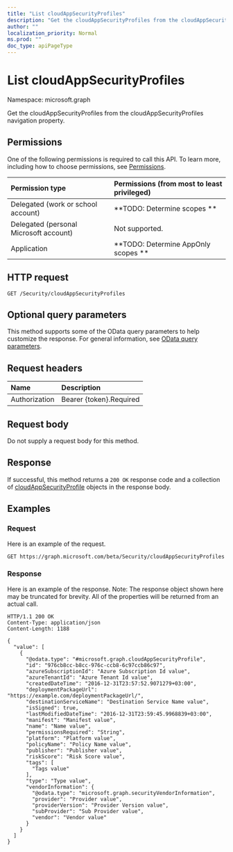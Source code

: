 ```yaml
---
title: "List cloudAppSecurityProfiles"
description: "Get the cloudAppSecurityProfiles from the cloudAppSecurityProfiles navigation property."
author: ""
localization_priority: Normal
ms.prod: ""
doc_type: apiPageType
---
```


# List cloudAppSecurityProfiles

Namespace: microsoft.graph

Get the cloudAppSecurityProfiles from the cloudAppSecurityProfiles navigation property.

## Permissions
One of the following permissions is required to call this API. To learn more, including how to choose permissions, see [Permissions](/concepts/permissions-reference.md).

|Permission type|Permissions (from most to least privileged)|
|:---|:---|
|Delegated (work or school account)|**TODO: Determine scopes **|
|Delegated (personal Microsoft account)|Not supported.|
|Application|**TODO: Determine AppOnly scopes **|

## HTTP request
<!-- {
  "blockType": "ignored"
}
-->
``` http
GET /Security/cloudAppSecurityProfiles
```

## Optional query parameters
This method supports some of the OData query parameters to help customize the response. For general information, see [OData query parameters](/graph/query-parameters).

## Request headers
|Name|Description|
|:---|:---|
|Authorization|Bearer {token}.Required|

## Request body
Do not supply a request body for this method.

## Response
If successful, this method returns a `200 OK` response code and a collection of [cloudAppSecurityProfile](../resources/cloudappsecurityprofile.md) objects in the response body.

## Examples

### Request
Here is an example of the request.
<!-- {
  "blockType": "request",
  "name": "get_cloudappsecurityprofile"
}
-->
``` http
GET https://graph.microsoft.com/beta/Security/cloudAppSecurityProfiles
```

### Response
Here is an example of the response. Note: The response object shown here may be truncated for brevity. All of the properties will be returned from an actual call.
<!-- {
  "blockType": "response",
  "truncated": true,
  "@odata.type": "collection(microsoft.graph.cloudappsecurityprofile)"
}
-->
``` http
HTTP/1.1 200 OK
Content-Type: application/json
Content-Length: 1188

{
  "value": [
    {
      "@odata.type": "#microsoft.graph.cloudAppSecurityProfile",
      "id": "976cb8cc-b8cc-976c-ccb8-6c97ccb86c97",
      "azureSubscriptionId": "Azure Subscription Id value",
      "azureTenantId": "Azure Tenant Id value",
      "createdDateTime": "2016-12-31T23:57:52.9071279+03:00",
      "deploymentPackageUrl": "https://example.com/deploymentPackageUrl/",
      "destinationServiceName": "Destination Service Name value",
      "isSigned": true,
      "lastModifiedDateTime": "2016-12-31T23:59:45.9968839+03:00",
      "manifest": "Manifest value",
      "name": "Name value",
      "permissionsRequired": "String",
      "platform": "Platform value",
      "policyName": "Policy Name value",
      "publisher": "Publisher value",
      "riskScore": "Risk Score value",
      "tags": [
        "Tags value"
      ],
      "type": "Type value",
      "vendorInformation": {
        "@odata.type": "microsoft.graph.securityVendorInformation",
        "provider": "Provider value",
        "providerVersion": "Provider Version value",
        "subProvider": "Sub Provider value",
        "vendor": "Vendor value"
      }
    }
  ]
}
```

